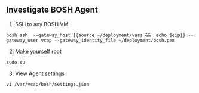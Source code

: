 ## Investigate BOSH Agent 

1. SSH to any BOSH VM
```
bosh ssh  --gateway_host {{source ~/deployment/vars &&  echo $eip}} --gateway_user vcap --gateway_identity_file ~/deployment/bosh.pem
```

2. Make yourself root
```
sudo su
```

3. View Agent settings
```
vi /var/vcap/bosh/settings.json
```
